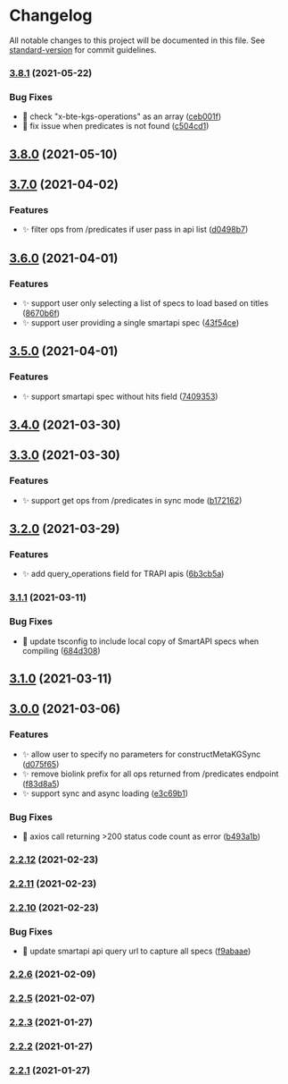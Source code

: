 # Changelog

All notable changes to this project will be documented in this file. See [standard-version](https://github.com/conventional-changelog/standard-version) for commit guidelines.

### [3.8.1](https://github.com/kevinxin90/smartapi-kg.js/compare/v3.8.0...v3.8.1) (2021-05-22)


### Bug Fixes

* :bug: check "x-bte-kgs-operations" as an array ([ceb001f](https://github.com/kevinxin90/smartapi-kg.js/commit/ceb001fce23046ae0e6aabc999c450085c5815b0))
* :bug: fix issue when predicates is not found ([c504cd1](https://github.com/kevinxin90/smartapi-kg.js/commit/c504cd1c2c0fb36314fa1f3b1b6d784036f7010f))

## [3.8.0](https://github.com/kevinxin90/smartapi-kg.js/compare/v3.7.0...v3.8.0) (2021-05-10)

## [3.7.0](https://github.com/kevinxin90/smartapi-kg.js/compare/v3.6.0...v3.7.0) (2021-04-02)


### Features

* :sparkles: filter ops from /predicates if user pass in api list ([d0498b7](https://github.com/kevinxin90/smartapi-kg.js/commit/d0498b7435db66ab099e6df617d9667cde09b957))

## [3.6.0](https://github.com/kevinxin90/smartapi-kg.js/compare/v3.5.0...v3.6.0) (2021-04-01)


### Features

* :sparkles: support user only selecting a list of specs to load based on titles ([8670b6f](https://github.com/kevinxin90/smartapi-kg.js/commit/8670b6f7b370bc51fc37480dde50057c4ce69cae))
* :sparkles: support user providing a single smartapi spec ([43f54ce](https://github.com/kevinxin90/smartapi-kg.js/commit/43f54ce4333e2cd9d2ac50866cf82a3310373e79))

## [3.5.0](https://github.com/kevinxin90/smartapi-kg.js/compare/v3.4.0...v3.5.0) (2021-04-01)


### Features

* :sparkles: support smartapi spec without hits field ([7409353](https://github.com/kevinxin90/smartapi-kg.js/commit/7409353e2eb4090dca762bb9953bd60b5f1edf7c))

## [3.4.0](https://github.com/kevinxin90/smartapi-kg.js/compare/v3.3.0...v3.4.0) (2021-03-30)

## [3.3.0](https://github.com/kevinxin90/smartapi-kg.js/compare/v3.2.0...v3.3.0) (2021-03-30)


### Features

* :sparkles: support get ops from /predicates in sync mode ([b172162](https://github.com/kevinxin90/smartapi-kg.js/commit/b172162dca0c69d70749428d14dba1d78f46e932))

## [3.2.0](https://github.com/kevinxin90/smartapi-kg.js/compare/v3.1.1...v3.2.0) (2021-03-29)


### Features

* :sparkles: add query_operations field for TRAPI apis ([6b3cb5a](https://github.com/kevinxin90/smartapi-kg.js/commit/6b3cb5a3104cbbe0107ac4969931b03343f63c19))

### [3.1.1](https://github.com/kevinxin90/smartapi-kg.js/compare/v3.1.0...v3.1.1) (2021-03-11)


### Bug Fixes

* :bug: update tsconfig to include local copy of SmartAPI specs when compiling ([684d308](https://github.com/kevinxin90/smartapi-kg.js/commit/684d3082d3528b228792b885641582b65069130b))

## [3.1.0](https://github.com/kevinxin90/smartapi-kg.js/compare/v3.0.0...v3.1.0) (2021-03-11)

## [3.0.0](https://github.com/kevinxin90/smartapi-kg.js/compare/v2.2.12...v3.0.0) (2021-03-06)


### Features

* :sparkles: allow user to specify no parameters for constructMetaKGSync ([d075f65](https://github.com/kevinxin90/smartapi-kg.js/commit/d075f65a88b5d629a73e1a153764b9b62df3d5fb))
* :sparkles: remove biolink prefix for all ops returned from /predicates endpoint ([f83d8a5](https://github.com/kevinxin90/smartapi-kg.js/commit/f83d8a51c7cf6c936382c64f81b093327c3d064e))
* :sparkles: support sync and async loading ([e3c69b1](https://github.com/kevinxin90/smartapi-kg.js/commit/e3c69b17822a058f43256352af49ab485655072c))


### Bug Fixes

* :bug: axios call returning >200 status code count as error ([b493a1b](https://github.com/kevinxin90/smartapi-kg.js/commit/b493a1bfd8e1dcdb80e6c3441a4f3afb22bfe63c))

### [2.2.12](https://github.com/kevinxin90/smartapi-kg.js/compare/v2.2.11...v2.2.12) (2021-02-23)

### [2.2.11](https://github.com/kevinxin90/smartapi-kg.js/compare/v2.2.10...v2.2.11) (2021-02-23)

### [2.2.10](https://github.com/kevinxin90/smartapi-kg.js/compare/v2.2.6...v2.2.10) (2021-02-23)


### Bug Fixes

* :bug: update smartapi api query url to capture all specs ([f9abaae](https://github.com/kevinxin90/smartapi-kg.js/commit/f9abaaed2c327bd6ff34580ba0459984c2626a00))

### [2.2.6](https://github.com/kevinxin90/smartapi-kg.js/compare/v2.2.5...v2.2.6) (2021-02-09)

### [2.2.5](https://github.com/kevinxin90/smartapi-kg.js/compare/v2.2.3...v2.2.5) (2021-02-07)

### [2.2.3](https://github.com/kevinxin90/smartapi-kg.js/compare/v2.2.2...v2.2.3) (2021-01-27)

### [2.2.2](https://github.com/kevinxin90/smartapi-kg.js/compare/v2.2.1...v2.2.2) (2021-01-27)

### [2.2.1](https://github.com/kevinxin90/smartapi-kg.js/compare/v2.2.0...v2.2.1) (2021-01-27)
